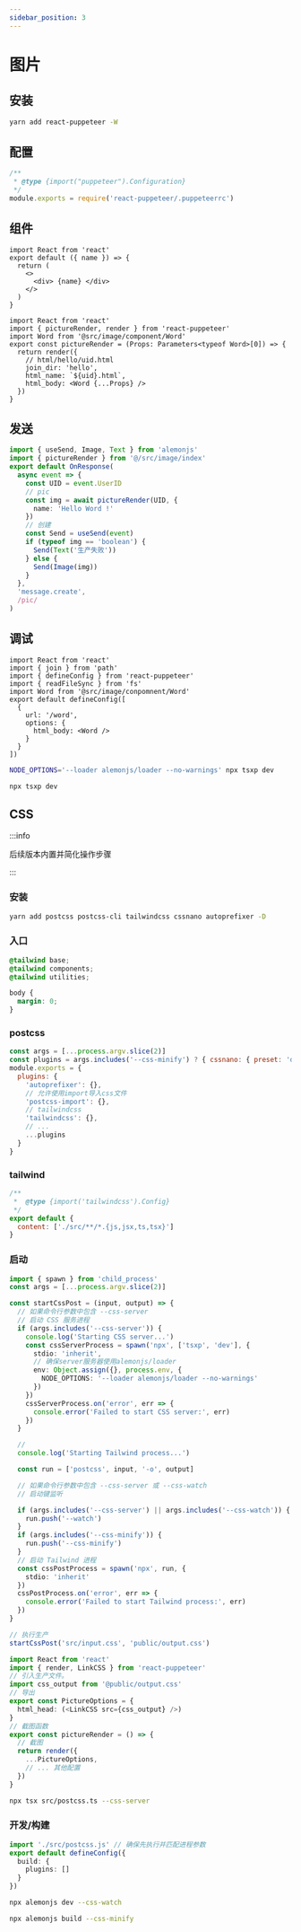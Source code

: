 ```yaml
---
sidebar_position: 3
---
```


# 图片

## 安装

```sh
yarn add react-puppeteer -W
```

## 配置

```cjs title=".puppeteerrc.cjs"
/**
 * @type {import("puppeteer").Configuration}
 */
module.exports = require('react-puppeteer/.puppeteerrc')
```

## 组件

```tsx title="src/image/component/Word.tsx"
import React from 'react'
export default ({ name }) => {
  return (
    <>
      <div> {name} </div>
    </>
  )
}
```

```tsx title="src/image/index.tsx"
import React from 'react'
import { pictureRender, render } from 'react-puppeteer'
import Word from '@src/image/component/Word'
export const pictureRender = (Props: Parameters<typeof Word>[0]) => {
  return render({
    // html/hello/uid.html
    join_dir: 'hello',
    html_name: `${uid}.html`,
    html_body: <Word {...Props} />
  })
}
```

## 发送

```ts title="src/apps/word/res.ts"
import { useSend, Image, Text } from 'alemonjs'
import { pictureRender } from '@/src/image/index'
export default OnResponse(
  async event => {
    const UID = event.UserID
    // pic
    const img = await pictureRender(UID, {
      name: 'Hello Word !'
    })
    // 创建
    const Send = useSend(event)
    if (typeof img == 'boolean') {
      Send(Text('生产失败'))
    } else {
      Send(Image(img))
    }
  },
  'message.create',
  /pic/
)
```

## 调试

```tsx title="tsxp.config.tsx"
import React from 'react'
import { join } from 'path'
import { defineConfig } from 'react-puppeteer'
import { readFileSync } from 'fs'
import Word from '@src/image/conpomnent/Word'
export default defineConfig([
  {
    url: '/word',
    options: {
      html_body: <Word />
    }
  }
])
```

```sh title="使用非模块文件加载"
NODE_OPTIONS='--loader alemonjs/loader --no-warnings' npx tsxp dev
```

```sh title="不使用非模块文件加载"
npx tsxp dev
```

## CSS

:::info

后续版本内置并简化操作步骤

:::

### 安装

```sh
yarn add postcss postcss-cli tailwindcss cssnano autoprefixer -D
```

### 入口

```css title="src/input.css"
@tailwind base;
@tailwind components;
@tailwind utilities;

body {
  margin: 0;
}
```

### postcss

```cjs title="postcss.config.cjs"
const args = [...process.argv.slice(2)]
const plugins = args.includes('--css-minify') ? { cssnano: { preset: 'default' } } : {}
module.exports = {
  plugins: {
    'autoprefixer': {},
    // 允许使用import导入css文件
    'postcss-import': {},
    // tailwindcss
    'tailwindcss': {},
    // ...
    ...plugins
  }
}
```

### tailwind

```js title="tailwind.config.js"
/**
 *  @type {import('tailwindcss').Config}
 */
export default {
  content: ['./src/**/*.{js,jsx,ts,tsx}']
}
```

### 启动

```ts title="src/postcss.ts"
import { spawn } from 'child_process'
const args = [...process.argv.slice(2)]

const startCssPost = (input, output) => {
  // 如果命令行参数中包含 --css-server
  // 启动 CSS 服务进程
  if (args.includes('--css-server')) {
    console.log('Starting CSS server...')
    const cssServerProcess = spawn('npx', ['tsxp', 'dev'], {
      stdio: 'inherit',
      // 确保server服务器使用alemonjs/loader
      env: Object.assign({}, process.env, {
        NODE_OPTIONS: '--loader alemonjs/loader --no-warnings'
      })
    })
    cssServerProcess.on('error', err => {
      console.error('Failed to start CSS server:', err)
    })
  }

  //
  console.log('Starting Tailwind process...')

  const run = ['postcss', input, '-o', output]

  // 如果命令行参数中包含 --css-server 或 --css-watch
  // 启动键监听

  if (args.includes('--css-server') || args.includes('--css-watch')) {
    run.push('--watch')
  }
  if (args.includes('--css-minify')) {
    run.push('--css-minify')
  }
  // 启动 Tailwind 进程
  const cssPostProcess = spawn('npx', run, {
    stdio: 'inherit'
  })
  cssPostProcess.on('error', err => {
    console.error('Failed to start Tailwind process:', err)
  })
}

// 执行生产
startCssPost('src/input.css', 'public/output.css')
```

```ts title="src/image/index.tsx"
import React from 'react'
import { render, LinkCSS } from 'react-puppeteer'
// 引入生产文件。
import css_output from '@public/output.css'
// 导出
export const PictureOptions = {
  html_head: (<LinkCSS src={css_output} />)
}
// 截图函数
export const pictureRender = () => {
  // 截图
  return render({
    ...PictureOptions,
    // ... 其他配置
  })
}

```

```sh title="启动调试"
npx tsx src/postcss.ts --css-server
```

### 开发/构建

```ts title="alemon.config.ts"
import './src/postcss.js' // 确保先执行并匹配进程参数
export default defineConfig({
  build: {
    plugins: []
  }
})
```

```sh title="监听"
npx alemonjs dev --css-watch
```

```sh title="压缩"
npx alemonjs build --css-minify
```
